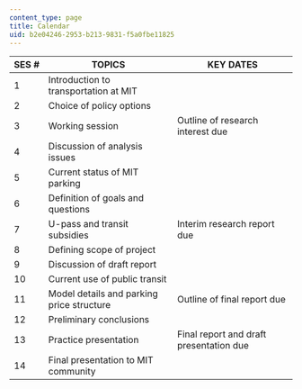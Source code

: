 ```yaml
---
content_type: page
title: Calendar
uid: b2e04246-2953-b213-9831-f5a0fbe11825
---
```


| SES # | TOPICS | KEY DATES |
| --- | --- | --- |
| 1 | Introduction to transportation at MIT | &nbsp; |
| 2 | Choice of policy options | &nbsp; |
| 3 | Working session | Outline of research interest due |
| 4 | Discussion of analysis issues | &nbsp; |
| 5 | Current status of MIT parking | &nbsp; |
| 6 | Definition of goals and questions | &nbsp; |
| 7 | U-pass and transit subsidies | Interim research report due |
| 8 | Defining scope of project | &nbsp; |
| 9 | Discussion of draft report | &nbsp; |
| 10 | Current use of public transit | &nbsp; |
| 11 | Model details and parking price structure | Outline of final report due |
| 12 | Preliminary conclusions | &nbsp; |
| 13 | Practice presentation | Final report and draft presentation due |
| 14 | Final presentation to MIT community |